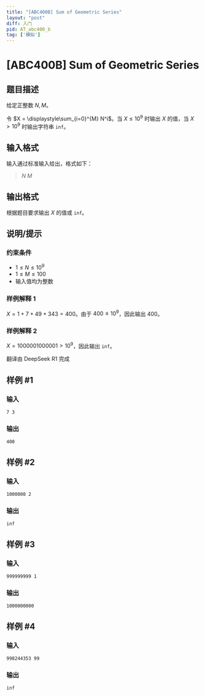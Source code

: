 ```yaml
---
title: "[ABC400B] Sum of Geometric Series"
layout: "post"
diff: 入门
pid: AT_abc400_b
tag: ['模拟']
---
```


# [ABC400B] Sum of Geometric Series

## 题目描述

给定正整数 $N, M$。

令 $X = \displaystyle\sum_{i=0}^{M} N^i$。当 $X \leq 10^9$ 时输出 $X$ 的值，当 $X > 10^9$ 时输出字符串 `inf`。

## 输入格式

输入通过标准输入给出，格式如下：

> $N$ $M$

## 输出格式

根据题目要求输出 $X$ 的值或 `inf`。


## 说明/提示

### 约束条件

- $1 \leq N \leq 10^9$
- $1 \leq M \leq 100$
- 输入值均为整数

### 样例解释 1

$X = 1 + 7 + 49 + 343 = 400$。由于 $400 \leq 10^9$，因此输出 $400$。

### 样例解释 2

$X = 1000001000001 > 10^9$，因此输出 `inf`。

翻译由 DeepSeek R1 完成

## 样例 #1

### 输入

```
7 3
```

### 输出

```
400
```

## 样例 #2

### 输入

```
1000000 2
```

### 输出

```
inf
```

## 样例 #3

### 输入

```
999999999 1
```

### 输出

```
1000000000
```

## 样例 #4

### 输入

```
998244353 99
```

### 输出

```
inf
```

